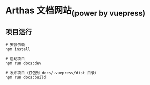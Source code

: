 <h1>Arthas 文档网站<sub>(power by vuepress)</sub></h1>

## 项目运行
   
```shell
# 安装依赖
npm install

# 启动项目
npm run docs:dev

# 发布项目（打包到 docs/.vuepress/dist 目录）
npm run docs:build
```